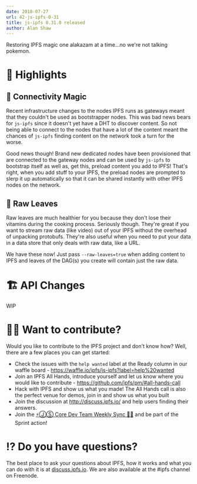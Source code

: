 ```yaml
---
date: 2018-07-27
url: 42-js-ipfs-0-31
title: js-ipfs 0.31.0 released
author: Alan Shaw
---
```


Restoring IPFS magic one alakazam at a time...no we're not talking pokemon.

# 🔦 Highlights

## 🧚 Connectivity Magic

Recent infrastructure changes to the nodes IPFS runs as gateways meant that they couldn't be used as bootstrapper nodes. This was bad news bears for `js-ipfs` since it doesn't yet have a DHT to discover content. So not being able to connect to the nodes that have a lot of the content meant the chances of `js-ipfs` finding content on the network took a turn for the worse.

Good news though! Brand new dedicated nodes have been provisioned that are connected to the gateway nodes and can be used by `js-ipfs` to bootstrap itself as well as, get this, preload content you add to IPFS! That's right, when you add stuff to your IPFS, the preload nodes are prompted to slerp it up automatically so that it can be shared instantly with other IPFS nodes on the network.

## 🌿 Raw Leaves

Raw leaves are much healthier for you because they don't lose their vitamins during the cooking process. Seriously though. They're great if you want to stream raw data (like video) out of your IPFS without the overhead of unpacking protobufs. They're also useful when you need to put your data in a data store that only deals with raw data, like a URL.

We have these now! Just pass `--raw-leaves=true` when adding content to IPFS and leaves of the DAG(s) you create will contain just the raw data.

# 🏗 API Changes

WIP

# 🙌🏽 Want to contribute?

Would you like to contribute to the IPFS project and don't know how? Well, there are a few places you can get started:

- Check the issues with the `help wanted` label at the Ready column in our waffle board - https://waffle.io/ipfs/js-ipfs?label=help%20wanted
- Join an IPFS All Hands, introduce yourself and let us know where you would like to contribute - https://github.com/ipfs/pm/#all-hands-call
- Hack with IPFS and show us what you made! The All Hands call is also the perfect venue for demos, join in and show us what you built
- Join the discussion at http://discuss.ipfs.io/ and help users finding their answers.
- Join the [⚡️ⒿⓈ Core Dev Team Weekly Sync 🙌🏽](https://github.com/ipfs/pm/issues/650) and be part of the Sprint action!

# ⁉️ Do you have questions?

The best place to ask your questions about IPFS, how it works and what you can do with it is at [discuss.ipfs.io](http://discuss.ipfs.io). We are also available at the #ipfs channel on Freenode.
